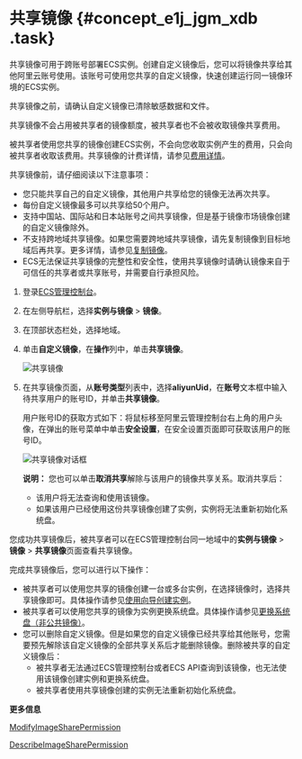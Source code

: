 # 共享镜像 {#concept_e1j_jgm_xdb .task}

共享镜像可用于跨账号部署ECS实例。创建自定义镜像后，您可以将镜像共享给其他阿里云账号使用。该账号可使用您共享的自定义镜像，快速创建运行同一镜像环境的ECS实例。

共享镜像之前，请确认自定义镜像已清除敏感数据和文件。

共享镜像不会占用被共享者的镜像额度，被共享者也不会被收取镜像共享费用。

被共享者使用您共享的镜像创建ECS实例，不会向您收取实例产生的费用，只会向被共享者收取该费用。共享镜像的计费详情，请参见[费用详情](cn.zh-CN/镜像/镜像概述.md#table_hwf_rpj_dhb)。

共享镜像前，请仔细阅读以下注意事项：

-   您只能共享自己的自定义镜像，其他用户共享给您的镜像无法再次共享。
-   每份自定义镜像最多可以共享给50个用户。
-   支持中国站、国际站和日本站账号之间共享镜像，但是基于镜像市场镜像创建的自定义镜像除外。
-   不支持跨地域共享镜像。如果您需要跨地域共享镜像，请先复制镜像到目标地域后再共享。更多详情，请参见[复制镜像](cn.zh-CN/镜像/自定义镜像/复制镜像.md#)。
-   ECS无法保证共享镜像的完整性和安全性，使用共享镜像时请确认镜像来自于可信任的共享者或共享账号，并需要自行承担风险。

1.  登录[ECS管理控制台](https://ecs.console.aliyun.com)。
2.  在左侧导航栏，选择**实例与镜像** \> **镜像**。
3.  在顶部状态栏处，选择地域。
4.  单击**自定义镜像**，在**操作**列中，单击**共享镜像**。 

    ![共享镜像](http://static-aliyun-doc.oss-cn-hangzhou.aliyuncs.com/assets/img/9700/15634424036790_zh-CN.png)

5.  在共享镜像页面，从**账号类型**列表中，选择**aliyunUid**，在**账号**文本框中输入待共享用户的账号ID，并单击**共享镜像**。 

    用户账号ID的获取方式如下：将鼠标移至阿里云管理控制台右上角的用户头像，在弹出的账号菜单中单击**安全设置**，在安全设置页面即可获取该用户的账号ID。

    ![共享镜像对话框](http://static-aliyun-doc.oss-cn-hangzhou.aliyuncs.com/assets/img/9700/15634424036801_zh-CN.png)

    **说明：** 您也可以单击**取消共享**解除与该用户的镜像共享关系。取消共享后：

    -   该用户将无法查询和使用该镜像。
    -   如果该用户已经使用这份共享镜像创建了实例，实例将无法重新初始化系统盘。

您成功共享镜像后，被共享者可以在ECS管理控制台同一地域中的**实例与镜像** \> **镜像** \> **共享镜像**页面查看共享镜像。

完成共享镜像后，您可以进行以下操作：

-   被共享者可以使用您共享的镜像创建一台或多台实例，在选择镜像时，选择共享镜像即可。具体操作请参见[使用向导创建实例](../cn.zh-CN/实例/创建实例/使用向导创建实例.md#)。
-   被共享者可以使用您共享的镜像为实例更换系统盘。具体操作请参见[更换系统盘（非公共镜像）](../cn.zh-CN/块存储/云盘/更换系统盘/更换系统盘（非公共镜像）.md#)。
-   您可以删除自定义镜像。但是如果您的自定义镜像已经共享给其他账号，您需要预先解除该自定义镜像的全部共享关系后才能删除镜像。删除被共享的自定义镜像后：
    -   被共享者无法通过ECS管理控制台或者ECS API查询到该镜像，也无法使用该镜像创建实例和更换系统盘。
    -   被共享者使用共享镜像创建的实例无法重新初始化系统盘。

**更多信息**  


[ModifyImageSharePermission](../cn.zh-CN/API参考/镜像/ModifyImageSharePermission.md#)

[DescribeImageSharePermission](../cn.zh-CN/API参考/镜像/DescribeImageSharePermission.md#)

